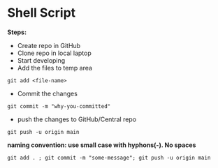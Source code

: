 # Shell Script

**Steps:**
* Create repo in GitHub
* Clone repo in local laptop
* Start developing
* Add the files to temp area
```
git add <file-name>
```
* Commit the changes
```
git commit -m "why-you-committed"
```
* push the changes to GitHub/Central repo
```
git push -u origin main
``` 

**naming convention: use small case with hyphons(-). No spaces** 

```
git add . ; git commit -m "some-message"; git push -u origin main
```
